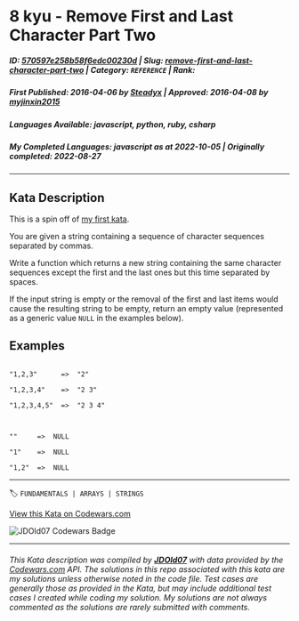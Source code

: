 # 8 kyu - Remove First and Last Character Part Two

##### **ID**: [570597e258b58f6edc00230d](https://www.codewars.com/kata/570597e258b58f6edc00230d) | **Slug**: [remove-first-and-last-character-part-two](https://www.codewars.com/kata/570597e258b58f6edc00230d) | **Category**: `REFERENCE` | **Rank**: <span style="color:white">8 kyu</span>

##### **First Published**: 2016-04-06 ***by*** [Steadyx](https://www.codewars.com/users/Steadyx) | **Approved**: 2016-04-08 ***by*** [myjinxin2015](https://www.codewars.com/users/myjinxin2015)

##### **Languages Available**: javascript, python, ruby, csharp

##### **My Completed Languages**: javascript ***as at*** 2022-10-05 | **Originally completed**: 2022-08-27

---

## Kata Description


This is a spin off of [my first kata](http://www.codewars.com/kata/56bc28ad5bdaeb48760009b0).



You are given a string containing a sequence of character sequences separated by commas.



Write a function which returns a new string containing the same character sequences except the first and the last ones but this time separated by spaces.



If the input string is empty or the removal of the first and last items would cause the resulting string to be empty, return an empty value (represented as a generic value `NULL` in the examples below).



## Examples



```

"1,2,3"      =>  "2"

"1,2,3,4"    =>  "2 3"

"1,2,3,4,5"  =>  "2 3 4"



""     =>  NULL

"1"    =>  NULL

"1,2"  =>  NULL

```

---


🏷 `FUNDAMENTALS | ARRAYS | STRINGS`


[View this Kata on Codewars.com](https://www.codewars.com/kata/570597e258b58f6edc00230d)

![](https://www.codewars.com/users/jdold07/badges/large "JDOld07 Codewars Badge")

---

###### *This Kata description was compiled by [**JDOld07**](https://tpstech.dev) with data provided by the [Codewars.com](https://www.codewars.com) API.  The solutions in this repo associated with this kata are my solutions unless otherwise noted in the code file.  Test cases are generally those as provided in the Kata, but may include additional test cases I created while coding my solution.  My solutions are not always commented as the solutions are rarely submitted with comments.*
